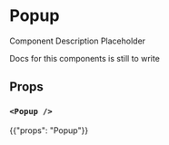 # Popup

<p class="description">Component Description Placeholder</p>

Docs for this components is still to write

## Props

### `<Popup />`

{{"props": "Popup"}}